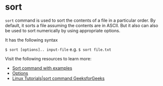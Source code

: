 # sort

`sort` command is used to sort the contents of a file in a particular order. By default, it sorts a file assuming the contents are in ASCII. But it also can also be used to sort numerically by using appropriate options.

It has the following syntax

`$ sort [options].. input-file` e.g. `$ sort file.txt`

Visit the following resources to learn more:

- [Sort command with examples](https://www.geeksforgeeks.org/sort-command-linuxunix-examples/)
- [Options](<https://en.wikipedia.org/wiki/Sort_(Unix)>)
- [Linux Tutorials|sort command GeeksforGeeks](https://www.youtube.com/watch?v=fEx5rnbDKO4)
